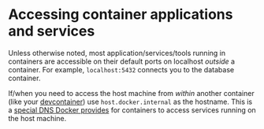 # Accessing container applications and services

Unless otherwise noted, most application/services/tools running in containers
are accessible on their default ports on localhost _outside_ a container.
For example, `localhost:5432` connects you to the database container.

If/when you need to access the host machine from _within_ another container
(like your [devcontainer](./dev.md#containerization)) use `host.docker.internal` as the
hostname. This is a [special DNS Docker provides](
   https://www.docker.com/blog/how-docker-desktop-networking-works-under-the-hood/)
for containers to access services running on the host machine.
